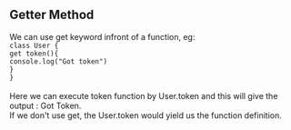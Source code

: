 ## Getter Method
We can use get keyword infront of a function, eg: </br>
`class User {` </br>
 `get token(){` </br>
    `console.log("Got token")` </br>
  `}` </br>
  `}` </br>                          
Here we can execute token function by User.token and this will give the output : Got Token. </br>
If we don't use get, the User.token would yield us the function definition.
